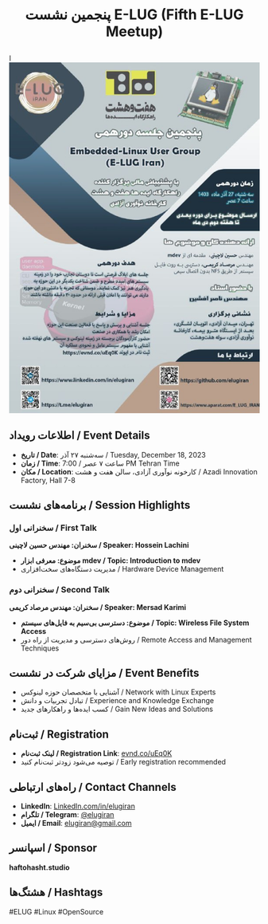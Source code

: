 # <p align="center"> پنجمین نشست E-LUG (Fifth E-LUG Meetup)</p>
ا![even05](event05.jfif "Optional title")


## اطلاعات رویداد / Event Details
- **تاریخ / Date**: سه‌شنبه ۲۷ آذر / Tuesday, December 18, 2023
- **زمان / Time**: ساعت ۷ عصر / 7:00 PM Tehran Time
- **مکان / Location**: کارخونه نوآوری آزادی، سالن هفت و هشت / Azadi Innovation Factory, Hall 7-8

## برنامه‌های نشست / Session Highlights

### سخنرانی اول / First Talk
**سخنران: مهندس حسین لاچینی / Speaker: Hossein Lachini**
- **موضوع: معرفی ابزار mdev / Topic: Introduction to mdev**
- مدیریت دستگاه‌های سخت‌افزاری / Hardware Device Management

### سخنرانی دوم / Second Talk
**سخنران: مهندس مرصاد کریمی / Speaker: Mersad Karimi**
- **موضوع: دسترسی بی‌سیم به فایل‌های سیستم / Topic: Wireless File System Access**
- روش‌های دسترسی و مدیریت از راه دور / Remote Access and Management Techniques

## مزایای شرکت در نشست / Event Benefits
- آشنایی با متخصصان حوزه لینوکس / Network with Linux Experts
- تبادل تجربیات و دانش / Experience and Knowledge Exchange
- کسب ایده‌ها و راهکارهای جدید / Gain New Ideas and Solutions

## ثبت‌نام / Registration
- **لینک ثبت‌نام / Registration Link**: [evnd.co/uEq0K](https://evnd.co/uEq0K)
- توصیه می‌شود زودتر ثبت‌نام کنید / Early registration recommended

## راه‌های ارتباطی / Contact Channels
- **LinkedIn**: [LinkedIn.com/in/elugiran](https://www.linkedin.com/in/elugiran)
- **تلگرام / Telegram**: [@elugiran](https://t.me/elugiran)
- **ایمیل / Email**: elugiran@gmail.com

## اسپانسر / Sponsor
**haftohasht.studio**

## هشتگ‌ها / Hashtags
#ELUG #Linux #OpenSource
